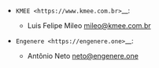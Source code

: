 * `KMEE <https://www.kmee.com.br>`__:

  * Luis Felipe Mileo <mileo@kmee.com.br>

* `Engenere <https://engenere.one>`__:

  * Antônio Neto <neto@engenere.one>

